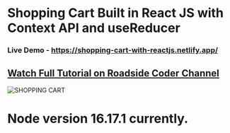 # Shopping Cart Built in React JS with Context API and useReducer

### Live Demo - https://shopping-cart-with-reactjs.netlify.app/
## [Watch Full Tutorial on Roadside Coder Channel](https://www.youtube.com/watch?v=HptuMAUaNGk&list=PLKhlp2qtUcSa_rX7glmB7HyFsEOEQa0Uk&index=5)

![SHOPPING CART](https://user-images.githubusercontent.com/51760520/137257892-5bc9526b-4c59-4054-b255-337dc2c90123.png)

# Node version 16.17.1 currently.
